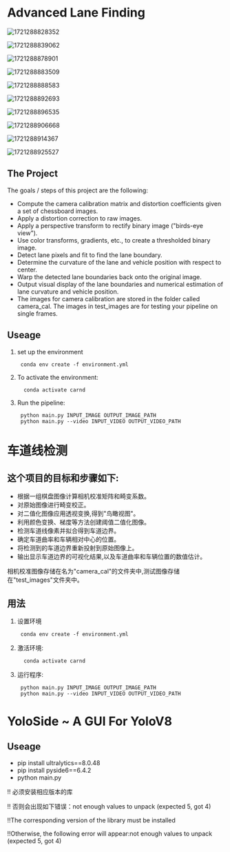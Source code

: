 # Advanced Lane Finding

![1721288828352](1721288828352.png)

![1721288839062](1721288839062.png)

![1721288878901](1721288878901.png)

![1721288883509](1721288883509.png)

![1721288888583](1721288888583.png)

![1721288892693](1721288892693.png)

![1721288896535](1721288896535.png)

![1721288906668](1721288906668.png)

![1721288914367](1721288914367.png)

![1721288925527](1721288925527.png)

## The Project



The goals / steps of this project are the following:

* Compute the camera calibration matrix and distortion coefficients given a set of chessboard images.
* Apply a distortion correction to raw images.
* Apply a perspective transform to rectify binary image ("birds-eye view").
* Use color transforms, gradients, etc., to create a thresholded binary image.
* Detect lane pixels and fit to find the lane boundary.
* Determine the curvature of the lane and vehicle position with respect to center.
* Warp the detected lane boundaries back onto the original image.
* Output visual display of the lane boundaries and numerical estimation of lane curvature and vehicle position.
* The images for camera calibration are stored in the folder called camera_cal. The images in test_images are for testing your pipeline on single frames.

## Useage
1. set up the environment 
  
        conda env create -f environment.yml
2. To activate the environment:

         conda activate carnd
3. Run the pipeline:

        python main.py INPUT_IMAGE OUTPUT_IMAGE_PATH
        python main.py --video INPUT_VIDEO OUTPUT_VIDEO_PATH
   
# 车道线检测
## 这个项目的目标和步骤如下:

* 根据一组棋盘图像计算相机校准矩阵和畸变系数。
* 对原始图像进行畸变校正。
* 对二值化图像应用透视变换,得到"鸟瞰视图"。
* 利用颜色变换、梯度等方法创建阈值二值化图像。
* 检测车道线像素并拟合得到车道边界。
* 确定车道曲率和车辆相对中心的位置。
* 将检测到的车道边界重新投射到原始图像上。
* 输出显示车道边界的可视化结果,以及车道曲率和车辆位置的数值估计。

相机校准图像存储在名为"camera_cal"的文件夹中,测试图像存储在"test_images"文件夹中。
## 用法
1. 设置环境
  
        conda env create -f environment.yml
2. 激活环境:

         conda activate carnd
3. 运行程序:

        python main.py INPUT_IMAGE OUTPUT_IMAGE_PATH
        python main.py --video INPUT_VIDEO OUTPUT_VIDEO_PATH

# YoloSide ~ A GUI For YoloV8
## Useage
* pip install ultralytics==8.0.48
* pip install pyside6==6.4.2
* python main.py

!! 必须安装相应版本的库

!! 否则会出现如下错误：not enough values to unpack (expected 5, got 4)

!!The corresponding version of the library must be installed

!!Otherwise, the following error will appear:not enough values to unpack (expected 5, got 4)
